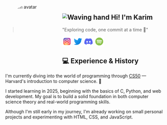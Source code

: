 <!-- ## Hi! I'm Karim 🖐️ -->

<img width="170" height="170" align="left" style="float: left; margin: 0 10px 0 0; border-radius: 50%;" alt="Karim avatar" src="https://postimg.cc/F7b4yX8t">

## <img alt="Waving hand" width="26" height="26" src="https://raw.githubusercontent.com/igorkowalczyk/igorkowalczyk/master/src/images/wave.gif"> Hi! I'm Karim

> "Exploring code, one commit at a time 🧭"
<p align="left">
<code><a href="https://www.instagram.com/1ikarim/" target="_blank"><img src="https://github.com/igorkowalczyk/igorkowalczyk/blob/master/src/images/readme/svg/instagram.svg" alt="Instagram logo" width="30" height="30"/></a></code>
<code><a href="https://x.com/ikims_" target="_blank"><img src="https://github.com/igorkowalczyk/igorkowalczyk/blob/master/src/images/readme/svg/twitter.svg" alt="Twitter logo" width="30" height="30"/></a></code>
<code><a href="https://discord.com/users/1257076658876190756" target="_blank"><img src="https://github.com/igorkowalczyk/igorkowalczyk/blob/master/src/images/readme/svg/discord.svg" alt="Discord logo" width="30" height="30"/></a></code>
<code><a href="https://open.spotify.com/user/31pezr6orishqtertf6aolgbnola" target="_blank"><img src="https://github.com/igorkowalczyk/igorkowalczyk/blob/master/src/images/readme/svg/spotify.svg" alt="Spotify logo" width="30" height="30"/></a></code>
</p>

## 💻 Experience & History

I'm currently diving into the world of programming through [CS50](https://cs50.harvard.edu/) — Harvard's introduction to computer science. 🚀

I started learning in 2025, beginning with the basics of C, Python, and web development. My goal is to build a solid foundation in both computer science theory and real-world programming skills.

Although I'm still early in my journey, I'm already working on small personal projects and experimenting with HTML, CSS, and JavaScript.
